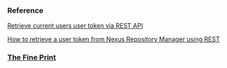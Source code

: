 
### Reference

[Retrieve current users user token via REST API](https://issues.sonatype.org/browse/NEXUS-12653)

[How to retrieve a user token from Nexus Repository Manager using REST](https://support.sonatype.com/hc/en-us/articles/213465878-How-to-retrieve-a-user-token-from-Nexus-Repository-Manager-using-REST)



### [The Fine Print](https://github.com/sonatype-nexus-community/nx-token-manager#the-fine-print)




